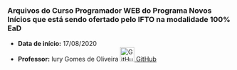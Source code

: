 ### Arquivos do Curso Programador WEB do Programa Novos Inícios que está sendo ofertado pelo IFTO na modalidade 100% EaD

<ul>
    <li>
        <b>Data de início:</b> 17/08/2020
    </li>
    <li>
        <b>Professor:</b> Iury Gomes de Oliveira <a href="https://github.com/iurygdeoliveira/"><img src="https://github.githubassets.com/images/modules/logos_page/GitHub-Mark.png" alt="GitHub" width="32" height="32"/> GitHub</a>
    </li>
</ul>
